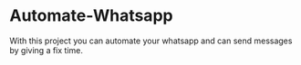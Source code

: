 # Automate-Whatsapp
With this project you can automate your whatsapp and can send messages by giving a fix time.
